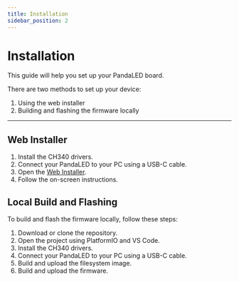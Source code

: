 ```yaml
---
title: Installation
sidebar_position: 2
---
```


# Installation
This guide will help you set up your PandaLED board.

There are two methods to set up your device:

1. Using the web installer
2. Building and flashing the firmware locally

* * *


## Web Installer
1. Install the CH340 drivers.
2. Connect your PandaLED to your PC using a USB-C cable.
3. Open the [Web Installer](https://derdeno.github.io/PandaLED/web-installer.html).
4. Follow the on-screen instructions.



## Local Build and Flashing
To build and flash the firmware locally, follow these steps:

1. Download or clone the repository.
2. Open the project using PlatformIO and VS Code.
3. Install the CH340 drivers.
4. Connect your PandaLED to your PC using a USB-C cable.
5. Build and upload the filesystem image.
6. Build and upload the firmware.